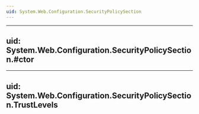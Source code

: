 ```yaml
---
uid: System.Web.Configuration.SecurityPolicySection
---
```


---
uid: System.Web.Configuration.SecurityPolicySection.#ctor
---

---
uid: System.Web.Configuration.SecurityPolicySection.TrustLevels
---
